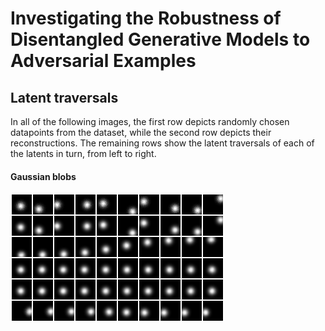 # Investigating the Robustness of Disentangled Generative Models to Adversarial Examples

## Latent traversals

In all of the following images, the first row depicts randomly chosen datapoints from the dataset, while the second row depicts their reconstructions. The remaining rows show the latent traversals of each of the latents in turn, from left to right.

#### Gaussian blobs

![Gaussian blobs FactorVAE traversal](imgs/blobs-factorvae-traversal.png)
